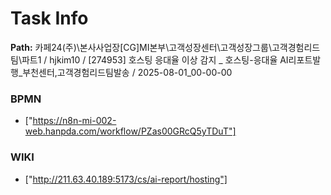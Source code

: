 # Task Info

**Path:** 카페24(주)\본사사업장\[CG]MI본부\고객성장센터\고객성장그룹\고객경험리드팀\파트1 / hjkim10 / [274953] 호스팅 응대율 이상 감지 _ 호스팅-응대율 AI리포트발행_부천센터,고객경험리드팀발송 / 2025-08-01_00-00-00

### BPMN
- ["https://n8n-mi-002-web.hanpda.com/workflow/PZas00GRcQ5yTDuT"]

### WIKI
- ["http://211.63.40.189:5173/cs/ai-report/hosting"]

